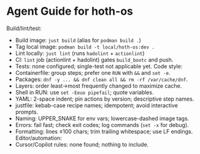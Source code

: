 # Agent Guide for hoth-os
Build/lint/test:
- Build image: `just build` (alias for `podman build .`)
- Tag local image: `podman build -t local/hoth-os:dev .`
- Lint locally: `just lint` (runs `hadolint` + `actionlint`)
- CI: `lint` job (actionlint + hadolint) gates `build_bootc` and push.
- Tests: none configured; single-test not applicable yet.
Code style:
- Containerfile: group steps; prefer one `RUN` with `&&` and `set -e`.
- Packages: `dnf -y ... && dnf clean all && rm -rf /var/cache/dnf`.
- Layers: order least→most frequently changed to maximize cache.
- Shell in RUN: use `set -Eeuo pipefail`; quote variables.
- YAML: 2-space indent; pin actions by version; descriptive step names.
- justfile: kebab-case recipe names; idempotent; avoid interactive prompts.
- Naming: UPPER_SNAKE for env vars; lowercase-dashed image tags.
- Errors: fail fast; check exit codes; log commands (`set -x` for debug).
- Formatting: lines ≤100 chars; trim trailing whitespace; use LF endings.
Editor/automation:
- Cursor/Copilot rules: none found; nothing to include.
